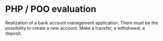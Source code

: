 
**PHP / POO evaluation**
  ====================

Realization of a bank account management application.
There must be the possibility to create a new account.
Make a transfer, a withdrawal, a deposit.